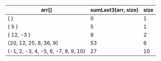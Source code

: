 | **arr[]**                           | sumLast3(arr, size) | size |
| ----------------------------------- | ------------------- | ---- |
| { }                                 | 0                   | 1    |
| { 5 }                               | 5                   | 1    |
| { 12, -3 }                          | 9                   | 2    |
| {20, 12, 25, 8, 36, 9}              | 53                  | 6    |
| {-1, 2, -3, 4, -5, 6, -7, 8, 9, 10} | 27                  | 10   |
